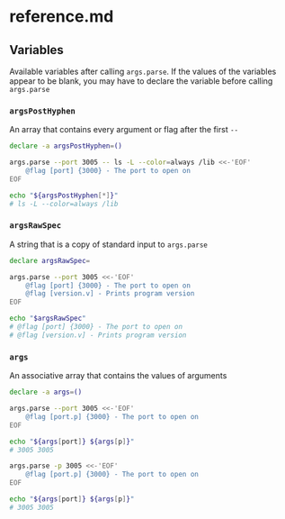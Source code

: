 # reference.md

## Variables

Available variables after calling `args.parse`. If the values of the variables appear to be blank, you may have to declare the variable before calling `args.parse`

### `argsPostHyphen`

An array that contains every argument or flag after the first `--`

```sh
declare -a argsPostHyphen=()

args.parse --port 3005 -- ls -L --color=always /lib <<-'EOF'
	@flag [port] {3000} - The port to open on
EOF

echo "${argsPostHyphen[*]}"
# ls -L --color=always /lib
```

### `argsRawSpec`

A string that is a copy of standard input to `args.parse`

```sh
declare argsRawSpec=

args.parse --port 3005 <<-'EOF'
	@flag [port] {3000} - The port to open on
	@flag [version.v] - Prints program version
EOF

echo "$argsRawSpec"
# @flag [port] {3000} - The port to open on
# @flag [version.v] - Prints program version
```

### `args`

An associative array that contains the values of arguments

```sh
declare -a args=()

args.parse --port 3005 <<-'EOF'
	@flag [port.p] {3000} - The port to open on
EOF

echo "${args[port]} ${args[p]}"
# 3005 3005

args.parse -p 3005 <<-'EOF'
	@flag [port.p] {3000} - The port to open on
EOF

echo "${args[port]} ${args[p]}"
# 3005 3005
```
